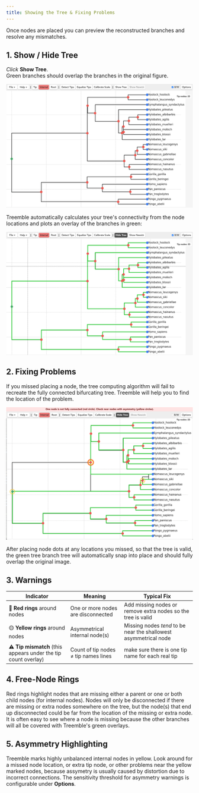 ```yaml
---
title: Showing the Tree & Fixing Problems
---
```


Once nodes are placed you can preview the reconstructed branches and resolve any mismatches.

## 1. Show / Hide Tree

*Click* **Show Tree**.  
Green branches should overlap the branches in the original figure.

![Nodes placed screenshot](/img/Docs/Treemble_with_nodes_on.png)

Treemble automatically calculates your tree's connectivity from the node locations and plots an overlay of the branches in green:

![Show tree screenshot](/img/Docs/Treemble_with_show_tree_but_not_tip_names.png)

## 2. Fixing Problems

If you missed placing a node, the tree computing algorithm will fail to recreate the fully connected bifurcating tree.  Treemble will help you to find the location of the problem.

![Problems screenshot](/img/Docs/connection_problems.png)

After placing node dots at any locations you missed, so that the tree is valid, the green tree branch tree will automatically snap into place and should fully overlap the original image. 

## 3. Warnings

| Indicator | Meaning | Typical Fix |
|--------------|---------|-------------|
| 🔴 **Red rings** around nodes | One or more nodes are disconnected  | Add missing nodes or remove extra nodes so the tree is valid |
| 🟡 **Yellow rings** around nodes | Asymmetrical internal node(s) | Missing nodes *tend* to be near the shallowest asymmetrical node |
| ⚠️ **Tip mismatch** (this appears under the tip count overlay)  | Count of tip nodes ≠ tip names lines | make sure there is one tip name for each real tip |

## 4. Free-Node Rings

Red rings highlight nodes that are missing either a parent or one or both child nodes (for internal nodes). Nodes will only be disconnected if there are missing or extra nodes somewhere on the tree, but the node(s) that end up disconnected could be far from the location of the missing or extra node. It is often easy to see where a node is missing because the other branches will all be covered with Treemble's green overlays.

## 5. Asymmetry Highlighting

Treemble marks highly unbalanced internal nodes in yellow. Look around for a missed node location, or extra tip node, or other problems near the yellow marked nodes, because assymetry is usually caused by distortion due to incorrect connections. The sensitivity threshold for asymmetry warnings is configurable under **Options**.



